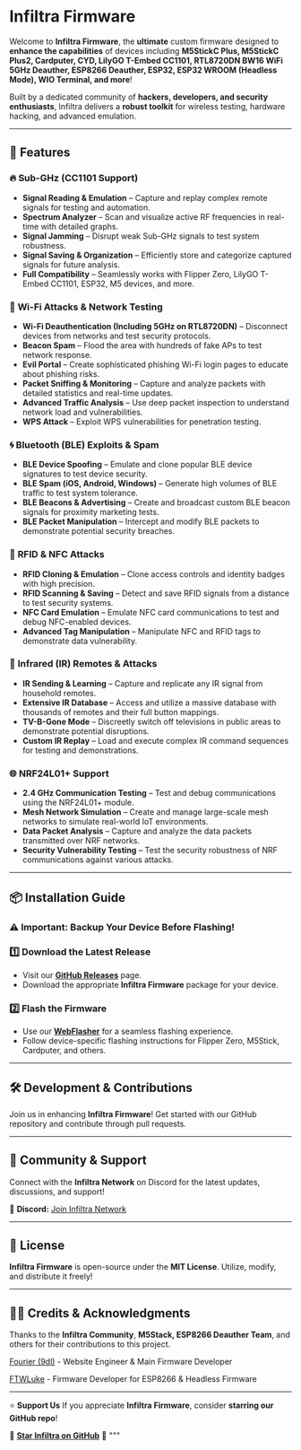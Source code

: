 # **Infiltra Firmware**

Welcome to **Infiltra Firmware**, the **ultimate** custom firmware designed to **enhance the capabilities** of devices including **M5StickC Plus, M5StickC Plus2, Cardputer, CYD, LilyGO T-Embed CC1101, RTL8720DN BW16 WiFi 5GHz Deauther, ESP8266 Deauther, ESP32, ESP32 WROOM (Headless Mode), WIO Terminal, and more**!

Built by a dedicated community of **hackers, developers, and security enthusiasts**, Infiltra delivers a **robust toolkit** for wireless testing, hardware hacking, and advanced emulation.

---

## 🚀 **Features**

### 🔥 **Sub-GHz (CC1101 Support)**
- **Signal Reading & Emulation** – Capture and replay complex remote signals for testing and automation.
- **Spectrum Analyzer** – Scan and visualize active RF frequencies in real-time with detailed graphs.
- **Signal Jamming** – Disrupt weak Sub-GHz signals to test system robustness.
- **Signal Saving & Organization** – Efficiently store and categorize captured signals for future analysis.
- **Full Compatibility** – Seamlessly works with Flipper Zero, LilyGO T-Embed CC1101, ESP32, M5 devices, and more.

### 📶 **Wi-Fi Attacks & Network Testing**
- **Wi-Fi Deauthentication (Including 5GHz on RTL8720DN)** – Disconnect devices from networks and test security protocols.
- **Beacon Spam** – Flood the area with hundreds of fake APs to test network response.
- **Evil Portal** – Create sophisticated phishing Wi-Fi login pages to educate about phishing risks.
- **Packet Sniffing & Monitoring** – Capture and analyze packets with detailed statistics and real-time updates.
- **Advanced Traffic Analysis** – Use deep packet inspection to understand network load and vulnerabilities.
- **WPS Attack** – Exploit WPS vulnerabilities for penetration testing.

### 🌀 **Bluetooth (BLE) Exploits & Spam**
- **BLE Device Spoofing** – Emulate and clone popular BLE device signatures to test device security.
- **BLE Spam (iOS, Android, Windows)** – Generate high volumes of BLE traffic to test system tolerance.
- **BLE Beacons & Advertising** – Create and broadcast custom BLE beacon signals for proximity marketing tests.
- **BLE Packet Manipulation** – Intercept and modify BLE packets to demonstrate potential security breaches.

### 📛 **RFID & NFC Attacks**
- **RFID Cloning & Emulation** – Clone access controls and identity badges with high precision.
- **RFID Scanning & Saving** – Detect and save RFID signals from a distance to test security systems.
- **NFC Card Emulation** – Emulate NFC card communications to test and debug NFC-enabled devices.
- **Advanced Tag Manipulation** – Manipulate NFC and RFID tags to demonstrate data vulnerability.

### 📡 **Infrared (IR) Remotes & Attacks**
- **IR Sending & Learning** – Capture and replicate any IR signal from household remotes.
- **Extensive IR Database** – Access and utilize a massive database with thousands of remotes and their full button mappings.
- **TV-B-Gone Mode** – Discreetly switch off televisions in public areas to demonstrate potential disruptions.
- **Custom IR Replay** – Load and execute complex IR command sequences for testing and demonstrations.

### 🌐 **NRF24L01+ Support**
- **2.4 GHz Communication Testing** – Test and debug communications using the NRF24L01+ module.
- **Mesh Network Simulation** – Create and manage large-scale mesh networks to simulate real-world IoT environments.
- **Data Packet Analysis** – Capture and analyze the data packets transmitted over NRF networks.
- **Security Vulnerability Testing** – Test the security robustness of NRF communications against various attacks.

---

## 📦 **Installation Guide**
### ⚠️ **Important: Backup Your Device Before Flashing!**

### 1️⃣ **Download the Latest Release**
- Visit our **[GitHub Releases](https://github.com/lilbricky101/Signal-X-Firmware/releases)** page.
- Download the appropriate **Infiltra Firmware** package for your device.

### 2️⃣ **Flash the Firmware**
- Use our **[WebFlasher](https://infiltra.xyz)** for a seamless flashing experience.
- Follow device-specific flashing instructions for Flipper Zero, M5Stick, Cardputer, and others.

---

## 🛠 **Development & Contributions**
Join us in enhancing **Infiltra Firmware**! Get started with our GitHub repository and contribute through pull requests.

---

## 🤝 **Community & Support**
Connect with the **Infiltra Network** on Discord for the latest updates, discussions, and support!

🔹 **Discord:** [Join Infiltra Network](https://discord.gg/r7QzDmsbyd)

---

## 📜 **License**
**Infiltra Firmware** is open-source under the **MIT License**. Utilize, modify, and distribute it freely!

---

## 🧑‍💻 **Credits & Acknowledgments**
Thanks to the **Infiltra Community**, **M5Stack, ESP8266 Deauther Team**, and others for their contributions to this project.

[Fourier (9dl)](https://github.com/9dl) - Website Engineer & Main Firmware Developer 


[FTWLuke](https://github.com/FTWLuke1) - Firmware Developer for ESP8266 & Headless Firmware

---

⭐ **Support Us**
If you appreciate **Infiltra Firmware**, consider **starring our GitHub repo**!

🚀 **[Star Infiltra on GitHub](https://github.com/D3CRYPT-1/Infiltra-Firmware)** 🚀
"""
